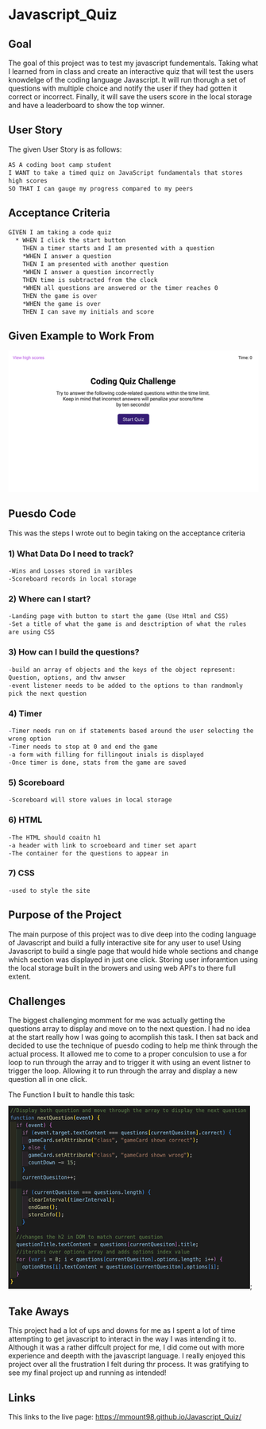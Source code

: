 # Javascript_Quiz

## Goal

The goal of this project was to test my javascript fundementals. Taking what I learned from in class and create an interactive quiz that will test the users knowdelge of the coding language Javascript. It will run thorugh a set of questions with multiple choice and notify the user if they had gotten it correct or incorrect. Finally, it will save the users score in the local storage and have a leaderboard to show the top winner.

## User Story

The given User Story is as follows:

    AS A coding boot camp student
    I WANT to take a timed quiz on JavaScript fundamentals that stores high scores
    SO THAT I can gauge my progress compared to my peers

## Acceptance Criteria

    GIVEN I am taking a code quiz
      * WHEN I click the start button
        THEN a timer starts and I am presented with a question
        *WHEN I answer a question
        THEN I am presented with another question
        *WHEN I answer a question incorrectly
        THEN time is subtracted from the clock
        *WHEN all questions are answered or the timer reaches 0
        THEN the game is over
        *WHEN the game is over
        THEN I can save my initials and score

## Given Example to Work From

![](./assets/Media/04-web-apis-homework-demo.gif)

## Puesdo Code

This was the steps I wrote out to begin taking on the acceptance criteria

### 1) What Data Do I need to track?

    -Wins and Losses stored in varibles
    -Scoreboard records in local storage

### 2) Where can I start?

    -Landing page with button to start the game (Use Html and CSS)
    -Set a title of what the game is and desctription of what the rules are using CSS

### 3) How can I build the questions?

    -build an array of objects and the keys of the object represent: Question, options, and thw anwser
    -event listener needs to be added to the options to than randmomly pick the next question

### 4) Timer

    -Timer needs run on if statements based around the user selecting the wrong option
    -Timer needs to stop at 0 and end the game
    -a form with filling for fillingout inials is displayed
    -Once timer is done, stats from the game are saved

### 5) Scoreboard

    -Scoreboard will store values in local storage

### 6) HTML

    -The HTML should coaitn h1
    -a header with link to scroeboard and timer set apart
    -The container for the questions to appear in

### 7) CSS

    -used to style the site

## Purpose of the Project

The main purpose of this project was to dive deep into the coding language of Javascript and build a fully interactive site for any user to use! Using Javascript to build a single page that would hide whole sections and change which section was displayed in just one click. Storing user inforamtion using the local storage built in the browers and using web API's to there full extent.

## Challenges

The biggest challenging momment for me was actually getting the questions array to display and move on to the next question. I had no idea at the start really how I was going to acomplish this task. I then sat back and decided to use the technique of puesdo coding to help me think through the actual process. It allowed me to come to a proper conculsion to use a for loop to run through the array and to trigger it with using an event listner to trigger the loop. Allowing it to run through the array and display a new question all in one click.

The Function I built to handle this task:

![](./assets/Media/forloop.png);

## Take Aways

This project had a lot of ups and downs for me as I spent a lot of time attempting to get javascript to interact in the way I was intending it to. Although it was a rather diffcult project for me, I did come out with more experience and deepth with the javascript language. I really enjoyed this project over all the frustration I felt during thr process. It was gratifying to see my final project up and running as intended!

## Links

This links to the live page:
https://mmount98.github.io/Javascript_Quiz/
